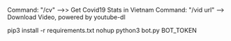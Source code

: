 Command: "/cv" -->> Get Covid19 Stats in Vietnam
Command: "/vid url" --> Download Video, powered by youtube-dl

pip3 install -r requirements.txt
nohup python3 bot.py BOT_TOKEN